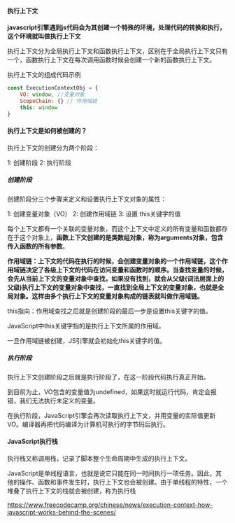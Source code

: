 #### 执行上下文

**javascript引擎遇到js代码会为其创建一个特殊的环境，处理代码的转换和执行，这个环境就叫做执行上下文**


执行上下文分为全局执行上下文和函数执行上下文，区别在于全局执行上下文只有一个，函数执行上下文在每次调用函数时候会创建一个新的函数执行上下文。

执行上下文的组成代码示例
```js
const ExecutionContextObj = {
    VO: window, //变量对象
    ScopeChain: {} // 作用域链
    this: window
}
```
#### 执行上下文是如何被创建的？

执行上下文的创建分为两个阶段：

1: 创建阶段
2: 执行阶段


##### 创建阶段

创建阶段分三个步骤来定义和设置执行上下文对象的属性：

1: 创建变量对象（VO）
2: 创建作用域链
3: 设置 this关键字的值


每个上下文都有一个关联的变量对象，而这个上下文中定义的所有变量和函数都存在于这个对象上，**函数上下文创建的是类数组对象，称为arguments对象，包含传入函数的所有参数**。


**作用域链：上下文的代码在执行的时候，会创建变量对象的一个作用域链，这个作用域链决定了各级上下文的代码在访问变量和函数时的顺序。当查找变量的时候，会先从当前上下文的变量对象中查找，如果没有找到，就会从父级(词法层面上的父级)执行上下文的变量对象中查找，一直找到全局上下文的变量对象，也就是全局对象。这样由多个执行上下文的变量对象构成的链表就叫做作用域链。**



this指向：作用域查找之后就是创建阶段的最后一步是设置this关键字的值。

JavaScript中this关键字指的是执行上下文所属的作用域。

一旦作用域链被创建，JS引擎就会初始化this关键字的值。


##### 执行阶段
执行上下文创建阶段之后就是执行阶段了，在这一阶段代码执行真正开始。

到目前为止，VO包含的变量值为undefined，如果这时就运行代码，肯定会报错，我们无法执行未定义的变量。

在执行阶段，JavaScript引擎会再次读取执行上下文，并用变量的实际值更新VO。编译器再把代码编译为计算机可执行的字节码后执行。


#### JavaScript执行栈
执行栈又称调用栈，记录了脚本整个生命周期中生成的执行上下文。

JavaScript是单线程语言，也就是说它只能在同一时间执行一项任务。因此，其他的操作、函数和事件发生时，执行上下文也会被创建。由于单线程的特性，一个堆叠了执行上下文的栈就会被创建，称为执行栈



https://www.freecodecamp.org/chinese/news/execution-context-how-javascript-works-behind-the-scenes/




